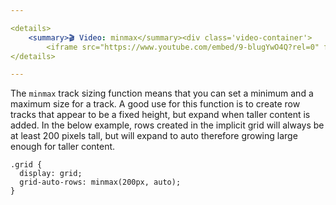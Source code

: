 ```yaml
---

<details>
    <summary>🎬 Video: minmax</summary><div class='video-container'>
        <iframe src="https://www.youtube.com/embed/9-blugYwO4Q?rel=0" frameborder="0" allow="accelerometer; autoplay; encrypted-media; gyroscope; picture-in-picture" allowfullscreen rel='0'></iframe></div>
</details>

---
```


The `minmax` track sizing function means that you can set a minimum and a maximum size for a track. A good use for this function is to create row tracks that appear to be a fixed height, but expand when taller content is added. In the below example, rows created in the implicit grid will always be at least 200 pixels tall, but will expand to auto therefore growing large enough for taller content.

	.grid {
	  display: grid;
	  grid-auto-rows: minmax(200px, auto);
	}